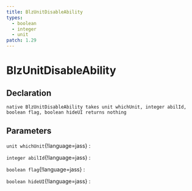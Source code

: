 ```yaml
---
title: BlzUnitDisableAbility
types:
  - boolean
  - integer
  - unit
patch: 1.29
---
```


# BlzUnitDisableAbility

## Declaration

```jass
native BlzUnitDisableAbility takes unit whichUnit, integer abilId, boolean flag, boolean hideUI returns nothing
```

## Parameters
`unit whichUnit`{!language=jass}
: 

`integer abilId`{!language=jass}
: 

`boolean flag`{!language=jass}
: 

`boolean hideUI`{!language=jass}
: 
